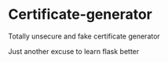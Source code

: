# Certificate-generator
 Totally unsecure and fake certificate generator
 
 Just another excuse to learn flask better

